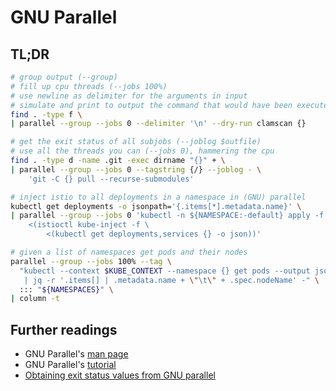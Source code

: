 # GNU Parallel

## TL;DR

```sh
# group output (--group)
# fill up cpu threads (--jobs 100%)
# use newline as delimiter for the arguments in input
# simulate and print to output the command that would have been executed
find . -type f \
| parallel --group --jobs 0 --delimiter '\n' --dry-run clamscan {}

# get the exit status of all subjobs (--joblog $outfile)
# use all the threads you can (--jobs 0), hammering the cpu
find . -type d -name .git -exec dirname "{}" + \
| parallel --group --jobs 0 --tagstring {/} --joblog - \
    'git -C {} pull --recurse-submodules'

# inject istio to all deployments in a namespace in (GNU) parallel
kubectl get deployments -o jsonpath='{.items[*].metadata.name}' \
| parallel --group --jobs 0 'kubectl -n ${NAMESPACE:-default} apply -f \
    <(istioctl kube-inject -f \
        <(kubectl get deployments,services {} -o json))'

# given a list of namespaces get pods and their nodes
parallel --group --jobs 100% --tag \
  "kubectl --context $KUBE_CONTEXT --namespace {} get pods --output json \
   | jq -r '.items[] | .metadata.name + \"\t\" + .spec.nodeName' -" \
  ::: "${NAMESPACES}" \
| column -t
```

## Further readings

- GNU Parallel's [man page]
- GNU Parallel's [tutorial]
- [Obtaining exit status values from GNU parallel]

[man page]: https://www.gnu.org/software/parallel/man.html
[tutorial]: https://www.gnu.org/software/parallel/parallel_tutorial.html

[obtaining exit status values from gnu parallel]: https://stackoverflow.com/questions/6310181/obtaining-exit-status-values-from-gnu-parallel#6789085
